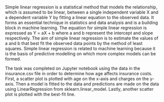 Simple linear regression is a statistical method that models the relationship, which is assumed to be linear, between a single independent variable X and a dependent variable Y by fitting a linear equation to the observed data. It forms an essential technique in statistics and data analysis and is a building block in machine learning. The equation for simple linear regression is expressed as Y = aX + b where a and b represent the intercept and slope respectively. The aim of simple linear regression is to estimate the values of a and b that best fit the observed data points by the method of least squares. Simple linear regression is related to machine learning because it is the basis of predictive modelling on which more complex models can be formed.

The task was completed on Jupyter notebook using the data in the insurance.csv file in order to determine how age affects insurance costs. First, a scatter plot is plotted with age on the x-axis and charges on the y-axis. Then a model is fitted to the data and predictions are made on the data using LinearRegression from sklearn.linear_model. Lastly, another scatter plot is plotted with the best-fit line.

